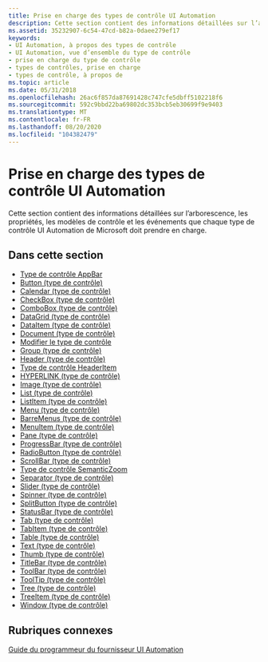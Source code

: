 ```yaml
---
title: Prise en charge des types de contrôle UI Automation
description: Cette section contient des informations détaillées sur l’arborescence, les propriétés, les modèles de contrôle et les événements que chaque type de contrôle UI Automation de Microsoft doit prendre en charge.
ms.assetid: 35232907-6c54-47cd-b82a-0daee279ef17
keywords:
- UI Automation, à propos des types de contrôle
- UI Automation, vue d’ensemble du type de contrôle
- prise en charge du type de contrôle
- types de contrôles, prise en charge
- types de contrôle, à propos de
ms.topic: article
ms.date: 05/31/2018
ms.openlocfilehash: 26ac6f857da87691428c747cfe5dbff5102218f6
ms.sourcegitcommit: 592c9bbd22ba69802dc353bcb5eb30699f9e9403
ms.translationtype: MT
ms.contentlocale: fr-FR
ms.lasthandoff: 08/20/2020
ms.locfileid: "104382479"
---
```

# <a name="supporting-ui-automation-control-types"></a>Prise en charge des types de contrôle UI Automation

Cette section contient des informations détaillées sur l’arborescence, les propriétés, les modèles de contrôle et les événements que chaque type de contrôle UI Automation de Microsoft doit prendre en charge.

## <a name="in-this-section"></a>Dans cette section

-   [Type de contrôle AppBar](uiauto-supportappbarcontroltype.md)
-   [Button (type de contrôle)](uiauto-supportbuttoncontroltype.md)
-   [Calendar (type de contrôle)](uiauto-supportcalendarcontroltype.md)
-   [CheckBox (type de contrôle)](uiauto-supportcheckboxcontroltype.md)
-   [ComboBox (type de contrôle)](uiauto-supportcomboboxcontroltype.md)
-   [DataGrid (type de contrôle)](uiauto-supportdatagridcontroltype.md)
-   [DataItem (type de contrôle)](uiauto-supportdataitemcontroltype.md)
-   [Document (type de contrôle)](uiauto-supportdocumentcontroltype.md)
-   [Modifier le type de contrôle](uiauto-supporteditcontroltype.md)
-   [Group (type de contrôle)](uiauto-supportgroupcontroltype.md)
-   [Header (type de contrôle)](uiauto-supportheadercontroltype.md)
-   [Type de contrôle HeaderItem](uiauto-supportheaderitemcontroltype.md)
-   [HYPERLINK (type de contrôle)](uiauto-supporthyperlinkcontroltype.md)
-   [Image (type de contrôle)](uiauto-supportimagecontroltype.md)
-   [List (type de contrôle)](uiauto-supportlistcontroltype.md)
-   [ListItem (type de contrôle)](uiauto-supportlistitemcontroltype.md)
-   [Menu (type de contrôle)](uiauto-supportmenucontroltype.md)
-   [BarreMenus (type de contrôle)](uiauto-supportmenubarcontroltype.md)
-   [MenuItem (type de contrôle)](uiauto-supportmenuitemcontroltype.md)
-   [Pane (type de contrôle)](uiauto-supportpanecontroltype.md)
-   [ProgressBar (type de contrôle)](uiauto-supportprogressbarcontroltype.md)
-   [RadioButton (type de contrôle)](uiauto-supportradiobuttoncontroltype.md)
-   [ScrollBar (type de contrôle)](uiauto-supportscrollbarcontroltype.md)
-   [Type de contrôle SemanticZoom](/windows/desktop/WinAuto/uiauto-supportsemanticzoomcontroltype)
-   [Separator (type de contrôle)](uiauto-supportseparatorcontroltype.md)
-   [Slider (type de contrôle)](uiauto-supportslidercontroltype.md)
-   [Spinner (type de contrôle)](uiauto-supportspinnercontroltype.md)
-   [SplitButton (type de contrôle)](uiauto-supportsplitbuttoncontroltype.md)
-   [StatusBar (type de contrôle)](uiauto-supportstatusbarcontroltype.md)
-   [Tab (type de contrôle)](uiauto-supporttabcontroltype.md)
-   [TabItem (type de contrôle)](uiauto-supporttabitemcontroltype.md)
-   [Table (type de contrôle)](uiauto-supporttablecontroltype.md)
-   [Text (type de contrôle)](uiauto-supporttextcontroltype.md)
-   [Thumb (type de contrôle)](uiauto-supportthumbcontroltype.md)
-   [TitleBar (type de contrôle)](uiauto-supporttitlebarcontroltype.md)
-   [ToolBar (type de contrôle)](uiauto-supporttoolbarcontroltype.md)
-   [ToolTip (type de contrôle)](uiauto-supporttooltipcontroltype.md)
-   [Tree (type de contrôle)](uiauto-supporttreecontroltype.md)
-   [TreeItem (type de contrôle)](uiauto-supporttreeitemcontroltype.md)
-   [Window (type de contrôle)](uiauto-supportwindowcontroltype.md)

## <a name="related-topics"></a>Rubriques connexes

<dl> <dt>

[Guide du programmeur du fournisseur UI Automation](uiauto-providerportal.md)
</dt> </dl>

 

 